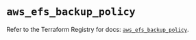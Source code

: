 # `aws_efs_backup_policy`

Refer to the Terraform Registry for docs: [`aws_efs_backup_policy`](https://registry.terraform.io/providers/hashicorp/aws/4.67.0/docs/resources/efs_backup_policy).
